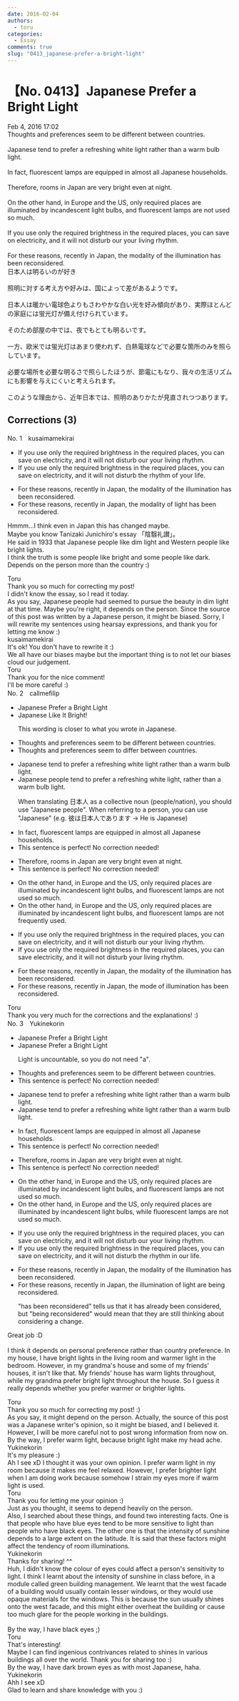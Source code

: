 ```yaml
---
date: 2016-02-04
authors:
  - toru
categories:
  - Essay
comments: true
slug: "0413_japanese-prefer-a-bright-light"
---
```


# 【No. 0413】Japanese Prefer a Bright Light
<div class="date">Feb 4, 2016 17:02</div>
<div id="post"><div id="body_show_ori">
Thoughts and preferences seem to be different between countries.<br/><br/>Japanese tend to prefer a refreshing white light rather than a warm bulb light.<br/><br/>In fact, fluorescent lamps are equipped in almost all Japanese households.<br/><br/>Therefore, rooms in Japan are very bright even at night.<br/><br/>On the other hand, in Europe and the US, only required places are illuminated by incandescent light bulbs, and fluorescent lamps are not used so much.<br/><br/>If you use only the required brightness in the required places, you can save on electricity, and it will not disturb our your living rhythm.<br/><br/>For these reasons, recently in Japan, the modality of the illumination has been reconsidered.
</div></div>

<!-- more -->

<div id="post_ja"><div id="body_show_mo">
日本人は明るいのが好き<br/><br/>照明に対する考え方や好みは、国によって差があるようです。<br/><br/>日本人は暖かい電球色よりもさわやかな白い光を好み傾向があり、実際ほとんどの家庭には蛍光灯が備え付けられています。<br/><br/>そのため部屋の中では、夜でもとても明るいです。<br/><br/>一方、欧米では蛍光灯はあまり使われず、白熱電球などで必要な箇所のみを照らしています。<br/><br/>必要な場所を必要な明るさで照らしたほうが、節電にもなり、我々の生活リズムにも影響を与えにくいと考えられます。<br/><br/>このような理由から、近年日本では、照明のありかたが見直されつつあります。
</div></div>

## Corrections (3)
<div id="block"><div class="first_name"> No. 1　<span class="just_name">kusaimamekirai</span></div><div id="block2">
<ul class="correction_field">
<li class="incorrect">If you use only the required brightness in the required places, you can save on electricity, and it will not disturb our your living rhythm.</li>
<li class="corrected correct">
If you use only the required brightness in the required places, you can save on electricity, and it will not disturb <span class="f_red">the rhythm of your life.</span>
</li>
</ul>
<ul class="correction_field">
<li class="incorrect">For these reasons, recently in Japan, the modality of the illumination has been reconsidered.</li>
<li class="corrected correct">
For these reasons, recently in Japan, the modality of <span class="f_red">light</span> has been reconsidered.
</li>
</ul>
<p class="comment_small">
 Hmmm...I think even in Japan this has changed maybe.
 <br/>
 Maybe you know Tanizaki Junichiro's essay 「陰翳礼讃」。
 <br/>
 He said in 1933 that Japanese people like dim light and Western people like bright lights.
 <br/>
 I think the truth is some people like bright and some people like dark.  Depends on the person more than the country :)
</p>

</div><div class="name"><span class="just_name">Toru</span><br>
Thank you so much for correcting my post!<br/>I didn't know the essay, so I read it today.<br/>As you say, Japanese people had seemed to pursue the beauty in dim light at that time. Maybe you're right, it depends on the person. Since the source of this post was written by a Japanese person, it might be biased. Sorry, I will rewrite my sentences using hearsay expressions, and thank you for letting me know :)
</div>
<div class="name"><span class="just_name">kusaimamekirai</span><br>
It's ok! You don't have to rewrite it :)<br/>We all have our biases maybe but the important thing is to not let our biases cloud our judgement.
</div>
<div class="name"><span class="just_name">Toru</span><br>
Thank you for the nice comment!<br/>I'll be more careful :)
</div>
</div>
<div id="block"><div class="first_name"> No. 2　<span class="just_name">callmefilip</span></div><div id="block2">
<ul class="correction_field">
<li class="incorrect">Japanese Prefer a Bright Light</li>
<li class="corrected correct">
Japanese Like It Bright!
<p class="correction_comment">This wording is closer to what you wrote in Japanese.</p>
</li>
</ul>
<ul class="correction_field">
<li class="incorrect">Thoughts and preferences seem to be different between countries.</li>
<li class="corrected correct">
Thoughts and preferences seem to differ between countries.
</li>
</ul>
<ul class="correction_field">
<li class="incorrect">Japanese tend to prefer a refreshing white light rather than a warm bulb light.</li>
<li class="corrected correct">
Japanese people tend to prefer a refreshing white light, rather than a warm bulb light.
<p class="correction_comment">When translating 日本人 as a collective noun (people/nation), you should use "Japanese people". When referring to a person, you can use "Japanese" (e.g. 彼は日本人であります -&gt; He is Japanese)</p>
</li>
</ul>
<ul class="correction_field">
<li class="incorrect">In fact, fluorescent lamps are equipped in almost all Japanese households.</li>
<li class="corrected perfect">This sentence is perfect! No correction needed!</li>
</ul>
<ul class="correction_field">
<li class="incorrect">Therefore, rooms in Japan are very bright even at night.</li>
<li class="corrected perfect">This sentence is perfect! No correction needed!</li>
</ul>
<ul class="correction_field">
<li class="incorrect">On the other hand, in Europe and the US, only required places are illuminated by incandescent light bulbs, and fluorescent lamps are not used so much.</li>
<li class="corrected correct">
On the other hand, in Europe and the US, only required places are illuminated by incandescent light bulbs, and fluorescent lamps are not frequently used.
</li>
</ul>
<ul class="correction_field">
<li class="incorrect">If you use only the required brightness in the required places, you can save on electricity, and it will not disturb our your living rhythm.</li>
<li class="corrected correct">
If you use only the required brightness in the required places, you can save electricity, and it will not disturb your living rhythm.
</li>
</ul>
<ul class="correction_field">
<li class="incorrect">For these reasons, recently in Japan, the modality of the illumination has been reconsidered.</li>
<li class="corrected correct">
For these reasons, recently in Japan, the mode of illumination has been reconsidered.
</li>
</ul>
</div><div class="name"><span class="just_name">Toru</span><br>
Thank you very much for the corrections and the explanations! :)
</div>
</div>
<div id="block"><div class="first_name"> No. 3　<span class="just_name">Yukinekorin</span></div><div id="block2">
<ul class="correction_field">
<li class="incorrect">Japanese Prefer a Bright Light</li>
<li class="corrected correct">
Japanese Prefer <span class="sline">a </span>Bright Light
<p class="correction_comment">Light is uncountable, so you do not need "a".</p>
</li>
</ul>
<ul class="correction_field">
<li class="incorrect">Thoughts and preferences seem to be different between countries.</li>
<li class="corrected perfect">This sentence is perfect! No correction needed!</li>
</ul>
<ul class="correction_field">
<li class="incorrect">Japanese tend to prefer a refreshing white light rather than a warm bulb light.</li>
<li class="corrected correct">
Japanese tend to prefer <span class="sline">a </span>refreshing white light rather than a warm bulb light.
</li>
</ul>
<ul class="correction_field">
<li class="incorrect">In fact, fluorescent lamps are equipped in almost all Japanese households.</li>
<li class="corrected perfect">This sentence is perfect! No correction needed!</li>
</ul>
<ul class="correction_field">
<li class="incorrect">Therefore, rooms in Japan are very bright even at night.</li>
<li class="corrected perfect">This sentence is perfect! No correction needed!</li>
</ul>
<ul class="correction_field">
<li class="incorrect">On the other hand, in Europe and the US, only required places are illuminated by incandescent light bulbs, and fluorescent lamps are not used so much.</li>
<li class="corrected correct">
On the other hand, in Europe and the US, only required places are illuminated by incandescent light bulbs, <span class="f_blue">while </span>fluorescent lamps are not used so much.
</li>
</ul>
<ul class="correction_field">
<li class="incorrect">If you use only the required brightness in the required places, you can save on electricity, and it will not disturb our your living rhythm.</li>
<li class="corrected correct">
If you use only the required brightness in the required places, you can save on electricity, and it will not disturb <span class="f_blue">the rhythm in our life</span>.
</li>
</ul>
<ul class="correction_field">
<li class="incorrect">For these reasons, recently in Japan, the modality of the illumination has been reconsidered.</li>
<li class="corrected correct">
For these reasons, recently in Japan, <span class="f_blue">the illumination of light are being reconsidered</span>.
<p class="correction_comment">"has been reconsidered" tells us that it has already been considered, but "being reconsidered" would mean that they are still thinking about considering a change.</p>
</li>
</ul>
<p class="comment_small">
 Great job :D
 <br/>
 <br/>
 I think it depends on personal preference rather than country preference. In my house, I have bright lights in the living room and warmer light in the bedroom. However, in my grandma's house and some of my friends' houses, it isn't like that. My friends' house has warm lights throughout, while my grandma prefer bright light throughout the house. So I guess it really depends whether you prefer warmer or brighter lights.
</p>

</div><div class="name"><span class="just_name">Toru</span><br>
Thank you so much for correcting my post! :)<br/>As you say, it might depend on the person. Actually, the source of this post was a Japanese writer's opinion, so it might be biased, and I believed it. However, I will be more careful not to post wrong information from now on. By the way, I prefer warm light, because bright light make my head ache.
</div>
<div class="name"><span class="just_name">Yukinekorin</span><br>
It's my pleasure :)<br/>Ah I see xD I thought it was your own opinion. I prefer warm light in my room because it makes me feel relaxed. However, I prefer brighter light when I am doing work because somehow I strain my eyes more if warm light is used. 
</div>
<div class="name"><span class="just_name">Toru</span><br>
Thank you for letting me your opinion :)<br/>Just as you thought, it seems to depend heavily on the person.<br/>Also, I searched about these things, and found two interesting facts. One is that people who have blue eyes tend to be more sensitive to light than people who have black eyes. The other one is that the intensity of sunshine depends to a large extent on the latitude. It is said that these factors might affect the tendency of room illuminations.
</div>
<div class="name"><span class="just_name">Yukinekorin</span><br>
Thanks for sharing! ^^<br/>Huh, I didn't know the colour of eyes could affect a person's sensitivity to light. I think I learnt about the intensity of sunshine in class before, in a module called green building management. We learnt that the west facade of a building would usually contain lesser windows, or they would use opaque materials for the windows. This is because the sun usually shines onto the west facade, and this might either overheat the building or cause too much glare for the people working in the buildings. <br/><br/>By the way, I have black eyes ;)
</div>
<div class="name"><span class="just_name">Toru</span><br>
That's interesting!<br/>Maybe I can find ingenious contrivances related to shines in various buildings all over the world. Thank you for sharing too :)<br/>By the way, I have dark brown eyes as with most Japanese, haha.
</div>
<div class="name"><span class="just_name">Yukinekorin</span><br>
Ahh I see xD <br/>Glad to learn and share knowledge with you :)
</div>
</div>
